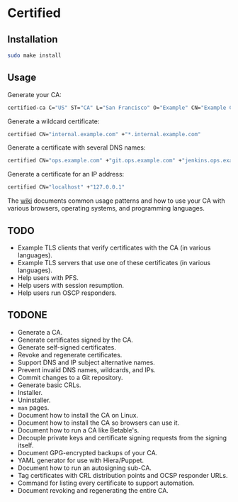 Certified
=========

Installation
------------

```sh
sudo make install
```

Usage
-----

Generate your CA:

```sh
certified-ca C="US" ST="CA" L="San Francisco" O="Example" CN="Example CA"
```

Generate a wildcard certificate:

```sh
certified CN="internal.example.com" +"*.internal.example.com"
```

Generate a certificate with several DNS names:

```sh
certified CN="ops.example.com" +"git.ops.example.com" +"jenkins.ops.example.com"
```

Generate a certificate for an IP address:

```sh
certified CN="localhost" +"127.0.0.1"
```

The [wiki](https://github.com/rcrowley/certified/wiki) documents common usage patterns and how to use your CA with various browsers, operating systems, and programming languages.

TODO
----

* Example TLS clients that verify certificates with the CA (in various languages).
* Example TLS servers that use one of these certificates (in various languages).
* Help users with PFS.
* Help users with session resumption.
* Help users run OSCP responders.

TODONE
------

* Generate a CA.
* Generate certificates signed by the CA.
* Generate self-signed certificates.
* Revoke and regenerate certificates.
* Support DNS and IP subject alternative names.
* Prevent invalid DNS names, wildcards, and IPs.
* Commit changes to a Git repository.
* Generate basic CRLs.
* Installer.
* Uninstaller.
* `man` pages.
* Document how to install the CA on Linux.
* Document how to install the CA so browsers can use it.
* Document how to run a CA like Betable's.
* Decouple private keys and certificate signing requests from the signing itself.
* Document GPG-encrypted backups of your CA.
* YAML generator for use with Hiera/Puppet.
* Document how to run an autosigning sub-CA.
* Tag certificates with CRL distribution points and OCSP responder URLs.
* Command for listing every certificate to support automation.
* Document revoking and regenerating the entire CA.

